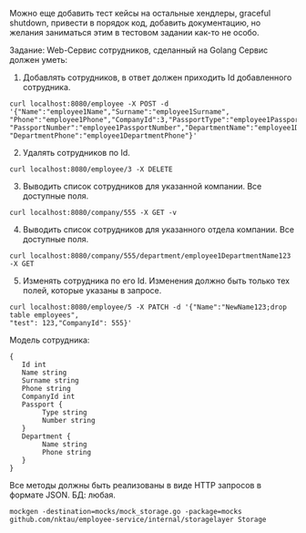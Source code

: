 Можно еще добавить тест кейсы на остальные хендлеры, graceful shutdown, привести в порядок код, добавить документацию,
но желания заниматься этим в тестовом задании как-то не особо.

Задание:
Web-Сервис сотрудников, сделанный на Golang Сервис должен уметь:
1. Добавлять сотрудников, в ответ должен приходить Id добавленного сотрудника.
```
curl localhost:8080/employee -X POST -d '{"Name":"employee1Name","Surname":"employee1Surname",
"Phone":"employee1Phone","CompanyId":3,"PassportType":"employee1PassportType",
"PassportNumber":"employee1PassportNumber","DepartmentName":"employee1DepartmentName",
"DepartmentPhone":"employee1DepartmentPhone"}'
```
2. Удалять сотрудников по Id.
```
curl localhost:8080/employee/3 -X DELETE
```

3. Выводить список сотрудников для указанной компании. Все доступные поля.
```
curl localhost:8080/company/555 -X GET -v
```


4. Выводить список сотрудников для указанного отдела компании. Все доступные поля.
```
curl localhost:8080/company/555/department/employee1DepartmentName123 -X GET
```
5. Изменять сотрудника по его Id. Изменения должно быть только тех
   полей, которые указаны в запросе.
```
curl localhost:8080/employee/5 -X PATCH -d '{"Name":"NewName123;drop table employees", 
"test": 123,"CompanyId": 555}'
```



Модель сотрудника:
```
{
   Id int
   Name string 
   Surname string 
   Phone string 
   CompanyId int 
   Passport {
        Type string
        Number string 
   }
   Department { 
        Name string
        Phone string
   }
}
```
Все методы должны быть реализованы в виде HTTP запросов в формате JSON. БД: любая.



```
mockgen -destination=mocks/mock_storage.go -package=mocks  github.com/nktau/employee-service/internal/storagelayer Storage

```
